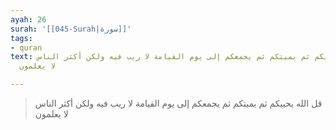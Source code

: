 ```yaml
---
ayah: 26
surah: '[[045-Surah|سورة]]'
tags:
- quran
text: قل الله يحييكم ثم يميتكم ثم يجمعكم إلى يوم القيامة لا ريب فيه ولكن أكثر الناس
  لا يعلمون

---
```

> قل الله يحييكم ثم يميتكم ثم يجمعكم إلى يوم القيامة لا ريب فيه ولكن أكثر الناس لا يعلمون
